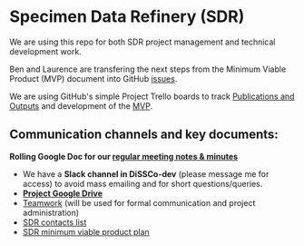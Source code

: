 # Specimen Data Refinery (SDR)
We are using this repo for both SDR project management and technical development work.

Ben and Laurence are transfering the next steps from the Minimum Viable Product (MVP) document into GitHub [issues](https://github.com/DiSSCo/SDR/issues). 

We are using GitHub's simple Project Trello boards to track [Publications and Outputs](https://github.com/DiSSCo/SDR/projects/2) and development of the [MVP](https://github.com/DiSSCo/SDR/projects/1).

## Communication channels and key documents:

   **Rolling Google Doc for our [regular meeting notes & minutes](https://docs.google.com/document/d/1iYDDnXsDy34HSTFqjIbJeYXe0J4bHp-8VZHzOVTY8Yw)**
-   We have a **Slack channel in DiSSCo-dev** (please message me for access) to avoid mass emailing and for short questions/queries.
-   **[Project Google Drive](https://drive.google.com/drive/folders/13le9Ns5prwy1Zs1dV4YZ2ykXkXnaqTJg?usp=sharing)**
-   [Teamwork](https://dissco.teamwork.com/#/tasklists/1782802) (will be used for formal communication and project administration)
-   [SDR contacts list](https://docs.google.com/spreadsheets/d/1L2nJ4DMrUGAG3GjB2R9D9wPRz9cUzhXkGzaMDngdix8)
-   [SDR minimum viable product plan](https://docs.google.com/document/d/1sNclNbnMJrIVWeV1-9Rikd3SUX00T2x3L5-Lwqcyx6A)
